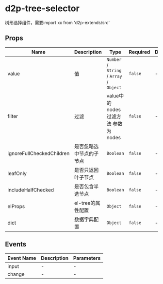 # d2p-tree-selector

树形选择组件，需要import xx from 'd2p-extends/src'

## Props

<!-- @vuese:d2p-tree-selector:props:start -->
|Name|Description|Type|Required|Default|
|---|---|---|---|---|
|value|值|`Number` /  `String` /  `Array` /  `Object`|`false`|-|
|filter|过滤|value中的nodes过滤方法 参数为nodes|`false`|-|
|ignoreFullCheckedChildren|是否忽略选中节点的子节点|`Boolean`|`false`|-|
|leafOnly|是否只返回叶子节点|`Boolean`|`false`|-|
|includeHalfChecked|是否包含半选节点|`Boolean`|`false`|-|
|elProps|el-tree的属性配置|`Object`|`false`|-|
|dict|数据字典配置|`Object`|`false`|-|

<!-- @vuese:d2p-tree-selector:props:end -->


## Events

<!-- @vuese:d2p-tree-selector:events:start -->
|Event Name|Description|Parameters|
|---|---|---|
|input|-|-|
|change|-|-|

<!-- @vuese:d2p-tree-selector:events:end -->


